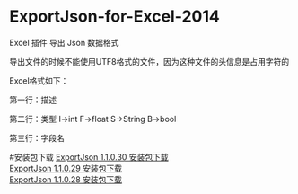 # ExportJson-for-Excel-2014
Excel 插件 导出 Json 数据格式

导出文件的时候不能使用UTF8格式的文件，因为这种文件的头信息是占用字符的

Excel格式如下：

第一行：描述

第二行：类型  I->int F->float S->String B->bool

第三行：字段名

#安装包下载
[ExportJson 1.1.0.30 安装包下载](https://github.com/wanggan768q/ExportJson-for-Excel-2014/blob/master/Download/ExportJson_1_1_0_30.zip)  
[ExportJson 1.1.0.29 安装包下载](https://github.com/wanggan768q/ExportJson-for-Excel-2014/blob/master/Download/ExportJson_1_1_0_29.zip)  
[ExportJson 1.1.0.28 安装包下载](https://github.com/wanggan768q/ExportJson-for-Excel-2014/blob/master/Download/ExportJson_1_1_0_28.zip)  
 

